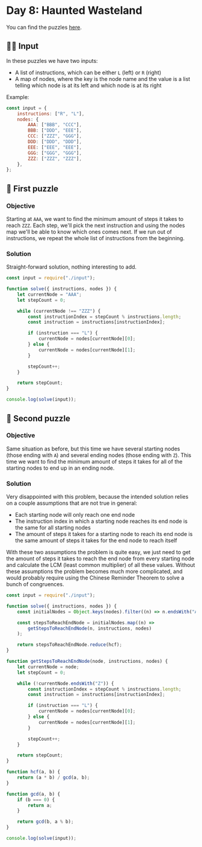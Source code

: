 # Day 8: Haunted Wasteland

You can find the puzzles [here](https://adventofcode.com/2023/day/8).

## ✍🏼 Input

In these puzzles we have two inputs:

-   A list of instructions, which can be either `L` (left) or `R` (right)
-   A map of nodes, where the key is the node name and the value is a list telling which node is at its left and which node is at its right

Example:

```js
const input = {
    instructions: ["R", "L"],
    nodes: {
        AAA: ["BBB", "CCC"],
        BBB: ["DDD", "EEE"],
        CCC: ["ZZZ", "GGG"],
        DDD: ["DDD", "DDD"],
        EEE: ["EEE", "EEE"],
        GGG: ["GGG", "GGG"],
        ZZZ: ["ZZZ", "ZZZ"],
    },
};
```

## 🧩 First puzzle

### Objective

Starting at `AAA`, we want to find the minimum amount of steps it takes to reach `ZZZ`. Each step, we'll pick the next instruction and using the nodes map we'll be able to know which ones comes next. If we run out of instructions, we repeat the whole list of instructions from the beginning.

### Solution

Straight-forward solution, nothing interesting to add.

```js
const input = require("./input");

function solve({ instructions, nodes }) {
    let currentNode = "AAA";
    let stepCount = 0;

    while (currentNode !== "ZZZ") {
        const instructionIndex = stepCount % instructions.length;
        const instruction = instructions[instructionIndex];

        if (instruction === "L") {
            currentNode = nodes[currentNode][0];
        } else {
            currentNode = nodes[currentNode][1];
        }

        stepCount++;
    }

    return stepCount;
}

console.log(solve(input));
```

## 🧩 Second puzzle

### Objective

Same situation as before, but this time we have several starting nodes (those ending with `A`) and several ending nodes (those ending with `Z`). This time we want to find the minimum amount of steps it takes for all of the starting nodes to end up in an ending node.

### Solution

Very disappointed with this problem, because the intended solution relies on a couple assumptions that are not true in general:

-   Each starting node will only reach one end node
-   The instruction index in which a starting node reaches its end node is the same for all starting nodes
-   The amount of steps it takes for a starting node to reach its end node is the same amount of steps it takes for the end node to reach itself

With these two assumptions the problem is quite easy, we just need to get the amount of steps it takes to reach the end node from every starting node and calculate the LCM (least common multiplier) of all these values. Without these assumptions the problem becomes much more complicated, and would probably require using the Chinese Reminder Theorem to solve a bunch of congruences.

```js
const input = require("./input");

function solve({ instructions, nodes }) {
    const initialNodes = Object.keys(nodes).filter((n) => n.endsWith("A"));

    const stepsToReachEndNode = initialNodes.map((n) =>
        getStepsToReachEndNode(n, instructions, nodes)
    );

    return stepsToReachEndNode.reduce(hcf);
}

function getStepsToReachEndNode(node, instructions, nodes) {
    let currentNode = node;
    let stepCount = 0;

    while (!currentNode.endsWith("Z")) {
        const instructionIndex = stepCount % instructions.length;
        const instruction = instructions[instructionIndex];

        if (instruction === "L") {
            currentNode = nodes[currentNode][0];
        } else {
            currentNode = nodes[currentNode][1];
        }

        stepCount++;
    }

    return stepCount;
}

function hcf(a, b) {
    return (a * b) / gcd(a, b);
}

function gcd(a, b) {
    if (b === 0) {
        return a;
    }

    return gcd(b, a % b);
}

console.log(solve(input));
```
